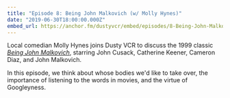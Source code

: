 ```yaml
---
title: "Episode 8: Being John Malkovich (w/ Molly Hynes)"
date: "2019-06-30T18:00:00.000Z"
embed_url: https://anchor.fm/dustyvcr/embed/episodes/8-Being-John-Malkovich-w-Molly-Hynes-e7sord
---
```

Local comedian Molly Hynes joins Dusty VCR to discuss the 1999 classic [*Being John Malkovich*](https://www.imdb.com/title/tt0120601/), starring John Cusack, Catherine Keener, Cameron Diaz, and John Malkovich.

In this episode, we think about whose bodies we'd like to take over, the importance of listening to the words in movies, and the virtue of Googleyness.
